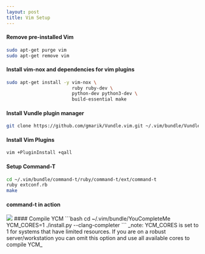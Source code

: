 ```yaml
---
layout: post
title: Vim Setup
---
```


#### Remove pre-installed Vim
```bash
sudo apt-get purge vim
sudo apt-get remove vim
```
#### Install vim-nox and dependencies for vim plugins
```bash
sudo apt-get install -y vim-nox \
                        ruby ruby-dev \
                        python-dev python3-dev \
                        build-essential make
```
#### Install Vundle plugin manager
```bash
git clone https://github.com/gmarik/Vundle.vim.git ~/.vim/bundle/Vundle.vim
```
#### Install Vim Plugins
```bash
vim +PluginInstall +qall
```
#### Setup Command-T
```bash
cd ~/.vim/bundle/command-t/ruby/command-t/ext/command-t
ruby extconf.rb
make
```
#### command-t in action
<img src="https://thumbs.gfycat.com/SerpentineJollyAlaskajingle-size_restricted.gif" />
#### Compile YCM
```bash
cd ~/.vim/bundle/YouCompleteMe
YCM_CORES=1 ./install.py --clang-completer
```
_note: YCM_CORES is set to 1 for systems that have limited resources. If you are on a robust server/workstation you can omit this option and use all available cores to compile YCM_
